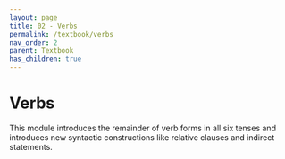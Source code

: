 ```yaml
---
layout: page
title: 02 - Verbs
permalink: /textbook/verbs
nav_order: 2
parent: Textbook
has_children: true
---
```


# Verbs

This module introduces the remainder of verb forms in all six tenses and introduces new syntactic constructions like relative clauses and indirect statements.
